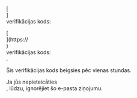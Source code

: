 [<br host>] <br action> verifikācijas kods: <br code>

[<br host>](https://<br host>) <br action> verifikācijas kods: <br code>.

Šis verifikācijas kods beigsies pēc vienas stundas.

Ja jūs nepieteicāties <br action>, lūdzu, ignorējiet šo e-pasta ziņojumu.
